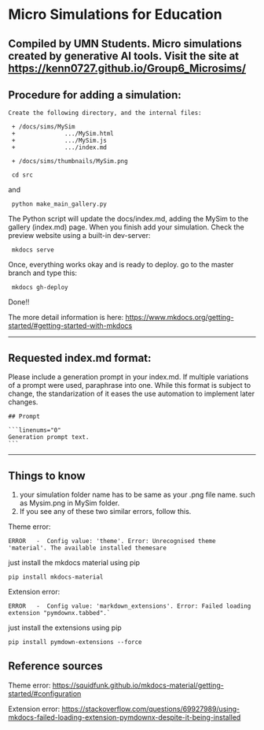 # Micro Simulations for Education

Compiled by UMN Students.
Micro simulations created by generative AI tools.
Visit the site at https://kenn0727.github.io/Group6_Microsims/
---
## Procedure for adding a simulation:

```
Create the following directory, and the internal files:

 + /docs/sims/MySim
 +              .../MySim.html
 +              .../MySim.js
 +              .../index.md
 
 + /docs/sims/thumbnails/MySim.png
```
```
 cd src
```
and
```
 python make_main_gallery.py
 ```
The Python script will update the docs/index.md, adding the MySim to the gallery (index.md) page.
When you finish add your simulation. Check the preview website using a built-in dev-server:
```
 mkdocs serve
 ```
 Once, everything works okay and is ready to deploy. go to the master branch and type this:
```
 mkdocs gh-deploy
 ```
 Done!!

 The more detail information is here: https://www.mkdocs.org/getting-started/#getting-started-with-mkdocs

 
---

## Requested index.md format:

Please include a generation prompt in your index.md.  If multiple variations of a prompt were used, paraphrase into one. While this format is subject to change, the standarization of it eases the use automation to implement later changes.
 
````
## Prompt

```linenums="0"
Generation prompt text.
```
````

---
## Things to know
1. your simulation folder name has to be same as your .png file name.  such as Mysim.png in MySim folder.
2. If you see any of these two similar errors, follow this. 

Theme error:
```
ERROR   -  Config value: 'theme'. Error: Unrecognised theme 'material'. The available installed themesare
```
just install the mkdocs material using pip
```
pip install mkdocs-material
```

Extension error:
```
ERROR   -  Config value: 'markdown_extensions'. Error: Failed loading extension "pymdownx.tabbed".`
```
just install the extensions using pip
```
pip install pymdown-extensions --force
```


## Reference sources
Theme error: https://squidfunk.github.io/mkdocs-material/getting-started/#configuration

Extension error: https://stackoverflow.com/questions/69927989/using-mkdocs-failed-loading-extension-pymdownx-despite-it-being-installed
